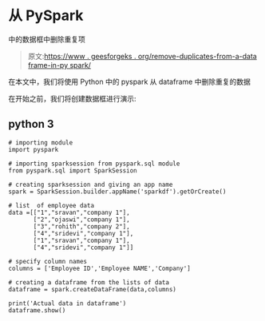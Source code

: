 # 从 PySpark

中的数据框中删除重复项

> 原文:[https://www . geesforgeks . org/remove-duplicates-from-a-data frame-in-py spark/](https://www.geeksforgeeks.org/remove-duplicates-from-a-dataframe-in-pyspark/)

在本文中，我们将使用 Python 中的 pyspark 从 dataframe 中删除重复的数据

在开始之前，我们将创建数据框进行演示:

## python 3

```
# importing module
import pyspark

# importing sparksession from pyspark.sql module
from pyspark.sql import SparkSession

# creating sparksession and giving an app name
spark = SparkSession.builder.appName('sparkdf').getOrCreate()

# list  of employee data
data =[["1","sravan","company 1"],
       ["2","ojaswi","company 1"],
       ["3","rohith","company 2"],
       ["4","sridevi","company 1"],
       ["1","sravan","company 1"],
       ["4","sridevi","company 1"]]

# specify column names
columns = ['Employee ID','Employee NAME','Company']

# creating a dataframe from the lists of data
dataframe = spark.createDataFrame(data,columns)

print('Actual data in dataframe')
dataframe.show()
```